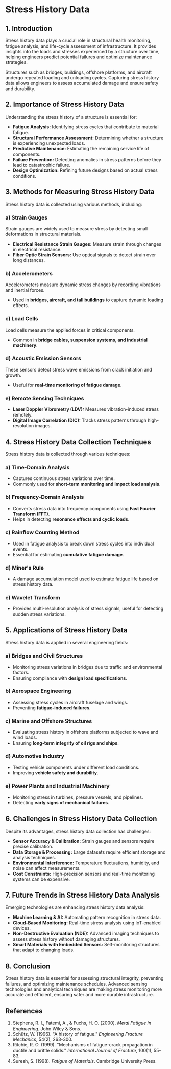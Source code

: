 # Stress History Data

## 1. Introduction
Stress history data plays a crucial role in structural health monitoring, fatigue analysis, and life-cycle assessment of infrastructure. It provides insights into the loads and stresses experienced by a structure over time, helping engineers predict potential failures and optimize maintenance strategies.

Structures such as bridges, buildings, offshore platforms, and aircraft undergo repeated loading and unloading cycles. Capturing stress history data allows engineers to assess accumulated damage and ensure safety and durability.

## 2. Importance of Stress History Data
Understanding the stress history of a structure is essential for:
- **Fatigue Analysis:** Identifying stress cycles that contribute to material fatigue.
- **Structural Performance Assessment:** Determining whether a structure is experiencing unexpected loads.
- **Predictive Maintenance:** Estimating the remaining service life of components.
- **Failure Prevention:** Detecting anomalies in stress patterns before they lead to catastrophic failure.
- **Design Optimization:** Refining future designs based on actual stress conditions.

## 3. Methods for Measuring Stress History Data
Stress history data is collected using various methods, including:
### a) **Strain Gauges**
Strain gauges are widely used to measure stress by detecting small deformations in structural materials.
- **Electrical Resistance Strain Gauges:** Measure strain through changes in electrical resistance.
- **Fiber Optic Strain Sensors:** Use optical signals to detect strain over long distances.

### b) **Accelerometers**
Accelerometers measure dynamic stress changes by recording vibrations and inertial forces.
- Used in **bridges, aircraft, and tall buildings** to capture dynamic loading effects.

### c) **Load Cells**
Load cells measure the applied forces in critical components.
- Common in **bridge cables, suspension systems, and industrial machinery**.

### d) **Acoustic Emission Sensors**
These sensors detect stress wave emissions from crack initiation and growth.
- Useful for **real-time monitoring of fatigue damage**.

### e) **Remote Sensing Techniques**
- **Laser Doppler Vibrometry (LDV):** Measures vibration-induced stress remotely.
- **Digital Image Correlation (DIC):** Tracks stress patterns through high-resolution images.

## 4. Stress History Data Collection Techniques
Stress history data is collected through various techniques:

### a) **Time-Domain Analysis**
- Captures continuous stress variations over time.
- Commonly used for **short-term monitoring and impact load analysis**.

### b) **Frequency-Domain Analysis**
- Converts stress data into frequency components using **Fast Fourier Transform (FFT)**.
- Helps in detecting **resonance effects and cyclic loads**.

### c) **Rainflow Counting Method**
- Used in fatigue analysis to break down stress cycles into individual events.
- Essential for estimating **cumulative fatigue damage**.

### d) **Miner's Rule**
- A damage accumulation model used to estimate fatigue life based on stress history data.

### e) **Wavelet Transform**
- Provides multi-resolution analysis of stress signals, useful for detecting sudden stress variations.

## 5. Applications of Stress History Data
Stress history data is applied in several engineering fields:

### a) **Bridges and Civil Structures**
- Monitoring stress variations in bridges due to traffic and environmental factors.
- Ensuring compliance with **design load specifications**.

### b) **Aerospace Engineering**
- Assessing stress cycles in aircraft fuselage and wings.
- Preventing **fatigue-induced failures**.

### c) **Marine and Offshore Structures**
- Evaluating stress history in offshore platforms subjected to wave and wind loads.
- Ensuring **long-term integrity of oil rigs and ships**.

### d) **Automotive Industry**
- Testing vehicle components under different load conditions.
- Improving **vehicle safety and durability**.

### e) **Power Plants and Industrial Machinery**
- Monitoring stress in turbines, pressure vessels, and pipelines.
- Detecting **early signs of mechanical failures**.

## 6. Challenges in Stress History Data Collection
Despite its advantages, stress history data collection has challenges:
- **Sensor Accuracy & Calibration:** Strain gauges and sensors require precise calibration.
- **Data Storage & Processing:** Large datasets require efficient storage and analysis techniques.
- **Environmental Interference:** Temperature fluctuations, humidity, and noise can affect measurements.
- **Cost Constraints:** High-precision sensors and real-time monitoring systems can be expensive.

## 7. Future Trends in Stress History Data Analysis
Emerging technologies are enhancing stress history data analysis:
- **Machine Learning & AI:** Automating pattern recognition in stress data.
- **Cloud-Based Monitoring:** Real-time stress analysis using IoT-enabled devices.
- **Non-Destructive Evaluation (NDE):** Advanced imaging techniques to assess stress history without damaging structures.
- **Smart Materials with Embedded Sensors:** Self-monitoring structures that adapt to changing loads.

## 8. Conclusion
Stress history data is essential for assessing structural integrity, preventing failures, and optimizing maintenance schedules. Advanced sensing technologies and analytical techniques are making stress monitoring more accurate and efficient, ensuring safer and more durable infrastructure.

## References
1. Stephens, R. I., Fatemi, A., & Fuchs, H. O. (2000). *Metal Fatigue in Engineering*. John Wiley & Sons.
2. Schütz, W. (1996). "A history of fatigue." *Engineering Fracture Mechanics*, 54(2), 263-300.
3. Ritchie, R. O. (1999). "Mechanisms of fatigue-crack propagation in ductile and brittle solids." *International Journal of Fracture*, 100(1), 55-83.
4. Suresh, S. (1998). *Fatigue of Materials*. Cambridge University Press.
